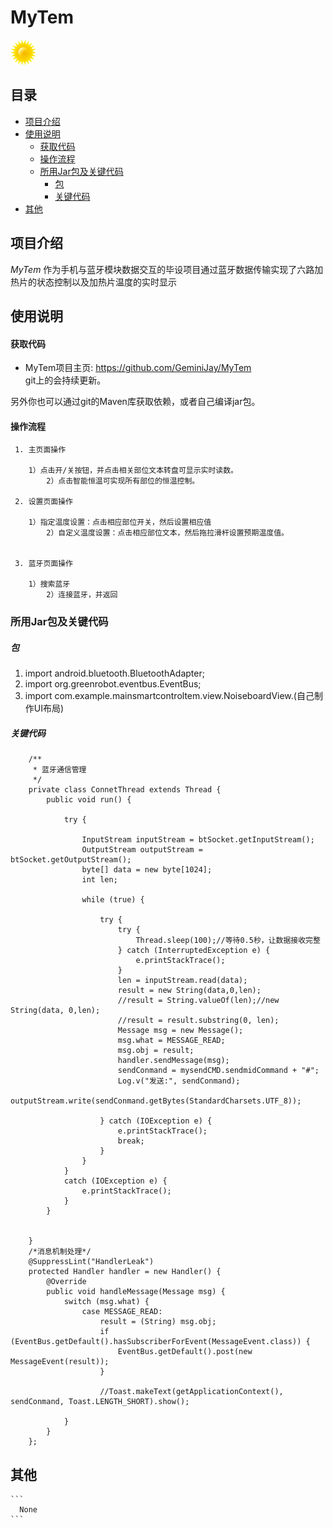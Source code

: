 # MyTem 
  
![MyTem icon](https://github.com/GeminiJay/MyTem/blob/master/app/src/main/res/drawable/tumb.png)  
  
## 目录   
* [项目介绍](#项目介绍)  
* [使用说明](#使用说明)  
  * [获取代码](#获取代码) 
  * [操作流程](#操作流程)   
  * [所用Jar包及关键代码](#所用Jar包及关键代码) 
	* [包](#包)  
   	* [关键代码](#关键代码)  
* [其他](#其他)  
  
<a name="项目介绍"></a>  
## 项目介绍  
  
*MyTem* 作为手机与蓝牙模块数据交互的毕设项目通过蓝牙数据传输实现了六路加热片的状态控制以及加热片温度的实时显示<br>  
 
<a name="使用说明"></a>  
## 使用说明  
  
<a name="获取代码"></a>  
#### 获取代码  
  
* MyTem项目主页: <https://github.com/GeminiJay/MyTem>    
git上的会持续更新。  
  
另外你也可以通过git的Maven库获取依赖，或者自己编译jar包。
  
<a name="操作流程"></a>  
#### 操作流程   
  
     1. 主页面操作  
		
        1）点击开/关按钮，并点击相关部位文本转盘可显示实时读数。
		    2）点击智能恒温可实现所有部位的恒温控制。
  
     2. 设置页面操作 
	 
	    1）指定温度设置：点击相应部位开关，然后设置相应值
		    2）自定义温度设置：点击相应部位文本，然后拖拉滑杆设置预期温度值。
	 
     
     3. 蓝牙页面操作 
	 
	    1）搜索蓝牙
		    2）连接蓝牙，并返回
   
<a name="所用Jar包及关键代码"></a>  
### 所用Jar包及关键代码
##### 包  
1. import android.bluetooth.BluetoothAdapter; 
2. import org.greenrobot.eventbus.EventBus;
3. import com.example.mainsmartcontroltem.view.NoiseboardView.(自己制作UI布局)
##### 关键代码 
```  
    /**
     * 蓝牙通信管理
     */
    private class ConnetThread extends Thread {
        public void run() {

            try {

                InputStream inputStream = btSocket.getInputStream();
                OutputStream outputStream = btSocket.getOutputStream();
                byte[] data = new byte[1024];
                int len;

                while (true) {

                    try {
                        try {
                            Thread.sleep(100);//等待0.5秒，让数据接收完整
                        } catch (InterruptedException e) {
                            e.printStackTrace();
                        }
                        len = inputStream.read(data);
                        result = new String(data,0,len);
                        //result = String.valueOf(len);//new String(data, 0,len);
                        //result = result.substring(0, len);
                        Message msg = new Message();
                        msg.what = MESSAGE_READ;
                        msg.obj = result;
                        handler.sendMessage(msg);
                        sendConmand = mysendCMD.sendmidCommand + "#";
                        Log.v("发送:", sendConmand);
                        outputStream.write(sendConmand.getBytes(StandardCharsets.UTF_8));

                    } catch (IOException e) {
                        e.printStackTrace();
                        break;
                    }
                }
            }
            catch (IOException e) {
                e.printStackTrace();
            }
        }


    }
    /*消息机制处理*/
    @SuppressLint("HandlerLeak")
    protected Handler handler = new Handler() {
        @Override
        public void handleMessage(Message msg) {
            switch (msg.what) {
                case MESSAGE_READ:
                    result = (String) msg.obj;
                    if (EventBus.getDefault().hasSubscriberForEvent(MessageEvent.class)) {
                        EventBus.getDefault().post(new MessageEvent(result));
                    }

                    //Toast.makeText(getApplicationContext(), sendConmand, Toast.LENGTH_SHORT).show();

            }
        }
    };
```  
<a name="其他"></a>  
## 其他  
    ``` 
      None
    ``` 
